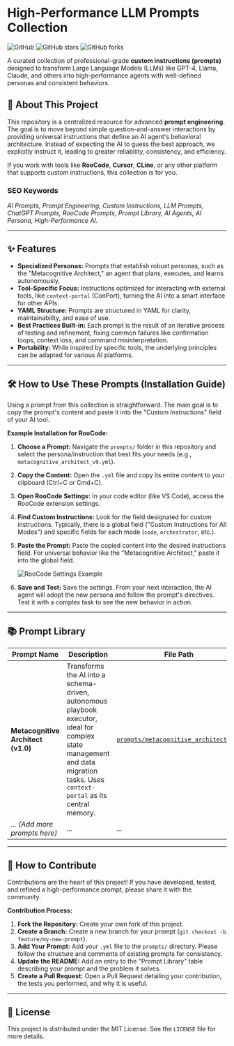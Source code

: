 # High-Performance LLM Prompts Collection

![GitHub](https://img.shields.io/github/license/mihazs/awesome-llm-prompts?style=for-the-badge)
![GitHub stars](https://img.shields.io/github/stars/mihazs/awesome-llm-prompts?style=for-the-badge)
![GitHub forks](https://img.shields.io/github/forks/mihazs/awesome-llm-prompts?style=for-the-badge)

A curated collection of professional-grade **custom instructions (prompts)** designed to transform Large Language Models (LLMs) like GPT-4, Llama, Claude, and others into high-performance agents with well-defined personas and consistent behaviors.

## 🚀 About This Project

This repository is a centralized resource for advanced **prompt engineering**. The goal is to move beyond simple question-and-answer interactions by providing universal instructions that define an AI agent's behavioral architecture. Instead of expecting the AI to guess the best approach, we explicitly instruct it, leading to greater reliability, consistency, and efficiency.

If you work with tools like **RooCode**, **Cursor**, **CLine**, or any other platform that supports custom instructions, this collection is for you.

### SEO Keywords
*AI Prompts, Prompt Engineering, Custom Instructions, LLM Prompts, ChatGPT Prompts, RooCode Prompts, Prompt Library, AI Agents, AI Persona, High-Performance AI.*

---

## ✨ Features

* **Specialized Personas:** Prompts that establish robust personas, such as the "Metacognitive Architect," an agent that plans, executes, and learns autonomously.
* **Tool-Specific Focus:** Instructions optimized for interacting with external tools, like `context-portal` (ConPort), turning the AI into a smart interface for other APIs.
* **YAML Structure:** Prompts are structured in YAML for clarity, maintainability, and ease of use.
* **Best Practices Built-in:** Each prompt is the result of an iterative process of testing and refinement, fixing common failures like confirmation loops, context loss, and command misinterpretation.
* **Portability:** While inspired by specific tools, the underlying principles can be adapted for various AI platforms.

---

## 🛠️ How to Use These Prompts (Installation Guide)

Using a prompt from this collection is straightforward. The main goal is to copy the prompt's content and paste it into the "Custom Instructions" field of your AI tool.

**Example Installation for RooCode:**

1.  **Choose a Prompt:** Navigate the `prompts/` folder in this repository and select the persona/instruction that best fits your needs (e.g., `metacognitive_architect_v9.yml`).
2.  **Copy the Content:** Open the `.yml` file and copy its entire content to your clipboard (Ctrl+C or Cmd+C).
3.  **Open RooCode Settings:** In your code editor (like VS Code), access the RooCode extension settings.
4.  **Find Custom Instructions:** Look for the field designated for custom instructions. Typically, there is a global field ("Custom Instructions for All Modes") and specific fields for each mode (`code`, `orchestrator`, etc.).
5.  **Paste the Prompt:** Paste the copied content into the desired instructions field. For universal behavior like the "Metacognitive Architect," paste it into the global field.

    ![RooCode Settings Example](https://github.com/user-attachments/assets/08a65666-0a4e-43d1-a4f4-08a2917e7f4d)

6.  **Save and Test:** Save the settings. From your next interaction, the AI agent will adopt the new persona and follow the prompt's directives. Test it with a complex task to see the new behavior in action.

---

## 📚 Prompt Library

| Prompt Name                               | Description                                                                                                                                                                                                | File Path                                                                     |
| ----------------------------------------- | ---------------------------------------------------------------------------------------------------------------------------------------------------------------------------------------------------------- | ------------------------------------------------------------------------------- |
| **Metacognitive Architect (v1.0)** | Transforms the AI into a schema-driven, autonomous playbook executor, ideal for complex state management and data migration tasks. Uses `context-portal` as its central memory. | [`prompts/metacognitive_architect.yml`](./prompts/metacognitive/universal_custom_code.yml) |
| *... (Add more prompts here)* | *...* | *...* |

---

## 🤝 How to Contribute

Contributions are the heart of this project! If you have developed, tested, and refined a high-performance prompt, please share it with the community.

**Contribution Process:**

1.  **Fork the Repository:** Create your own fork of this project.
2.  **Create a Branch:** Create a new branch for your prompt (`git checkout -b feature/my-new-prompt`).
3.  **Add Your Prompt:** Add your `.yml` file to the `prompts/` directory. Please follow the structure and comments of existing prompts for consistency.
4.  **Update the README:** Add an entry to the "Prompt Library" table describing your prompt and the problem it solves.
5.  **Create a Pull Request:** Open a Pull Request detailing your contribution, the tests you performed, and why it is useful.

---

## 📄 License

This project is distributed under the MIT License. See the `LICENSE` file for more details.
